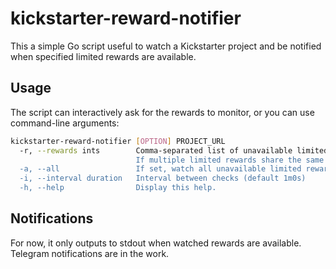 # kickstarter-reward-notifier

This a simple Go script useful to watch a Kickstarter project and be notified when specified limited rewards are available.

## Usage

The script can interactively ask for the rewards to monitor, or you can use command-line arguments:

```bash
kickstarter-reward-notifier [OPTION] PROJECT_URL
  -r, --rewards ints        Comma-separated list of unavailable limited rewards to watch, identified by their price in the project's original currency.
                            If multiple limited rewards share the same price, all are watched. Ignored if --all is set.
  -a, --all                 If set, watch all unavailable limited rewards.
  -i, --interval duration   Interval between checks (default 1m0s)
  -h, --help                Display this help.
```

## Notifications

For now, it only outputs to stdout when watched rewards are available. Telegram notifications are in the work.
